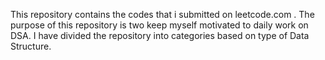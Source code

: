 This repository contains the codes that i submitted on leetcode.com .
The purpose of this repository is two keep myself motivated to daily work on DSA. 
I have divided the repository into categories based on type of Data Structure.
